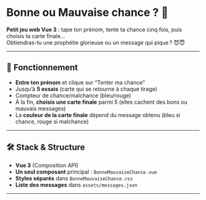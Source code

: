 # Bonne ou Mauvaise chance ? 🎲

**Petit jeu web Vue 3** : tape ton prénom, tente ta chance cinq fois, puis choisis ta carte finale…  
Obtiendras-tu une prophétie glorieuse ou un message qui pique ? 😈😇

---

## 🚀 Fonctionnement

- **Entre ton prénom** et clique sur “Tenter ma chance”
- Jusqu’à **5 essais** (carte qui se retourne à chaque tirage)
- Compteur de chance/malchance (bleu/rouge)
- À la fin, **choisis une carte finale** parmi 5 (elles cachent des bons ou mauvais messages)
- La **couleur de la carte finale** dépend du message obtenu (bleu si chance, rouge si malchance)

---

## 🛠️ Stack & Structure

- **Vue 3** (Composition API)
- **Un seul composant** principal : `BonneMauvaiseChance.vue`
- **Styles séparés** dans `BonneMauvaiseChance.css`
- **Liste des messages** dans `assets/messages.json`

---
